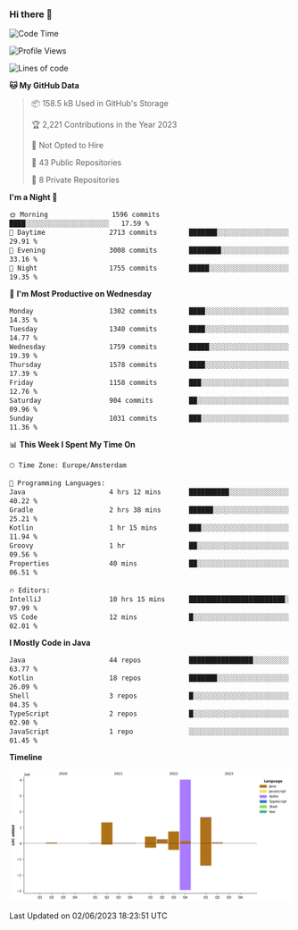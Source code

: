 ### Hi there 👋


<!--START_SECTION:waka-->
![Code Time](http://img.shields.io/badge/Code%20Time-3%2C235%20hrs%206%20mins-blue)

![Profile Views](http://img.shields.io/badge/Profile%20Views-4-blue)

![Lines of code](https://img.shields.io/badge/From%20Hello%20World%20I%27ve%20Written-8.5%20million%20lines%20of%20code-blue)

**🐱 My GitHub Data** 

> 📦 158.5 kB Used in GitHub's Storage 
 > 
> 🏆 2,221 Contributions in the Year 2023
 > 
> 🚫 Not Opted to Hire
 > 
> 📜 43 Public Repositories 
 > 
> 🔑 8 Private Repositories 
 > 
**I'm a Night 🦉** 

```text
🌞 Morning                1596 commits        ████░░░░░░░░░░░░░░░░░░░░░   17.59 % 
🌆 Daytime                2713 commits        ███████░░░░░░░░░░░░░░░░░░   29.91 % 
🌃 Evening                3008 commits        ████████░░░░░░░░░░░░░░░░░   33.16 % 
🌙 Night                  1755 commits        █████░░░░░░░░░░░░░░░░░░░░   19.35 % 
```
📅 **I'm Most Productive on Wednesday** 

```text
Monday                   1302 commits        ████░░░░░░░░░░░░░░░░░░░░░   14.35 % 
Tuesday                  1340 commits        ████░░░░░░░░░░░░░░░░░░░░░   14.77 % 
Wednesday                1759 commits        █████░░░░░░░░░░░░░░░░░░░░   19.39 % 
Thursday                 1578 commits        ████░░░░░░░░░░░░░░░░░░░░░   17.39 % 
Friday                   1158 commits        ███░░░░░░░░░░░░░░░░░░░░░░   12.76 % 
Saturday                 904 commits         ██░░░░░░░░░░░░░░░░░░░░░░░   09.96 % 
Sunday                   1031 commits        ███░░░░░░░░░░░░░░░░░░░░░░   11.36 % 
```


📊 **This Week I Spent My Time On** 

```text
🕑︎ Time Zone: Europe/Amsterdam

💬 Programming Languages: 
Java                     4 hrs 12 mins       ██████████░░░░░░░░░░░░░░░   40.22 % 
Gradle                   2 hrs 38 mins       ██████░░░░░░░░░░░░░░░░░░░   25.21 % 
Kotlin                   1 hr 15 mins        ███░░░░░░░░░░░░░░░░░░░░░░   11.94 % 
Groovy                   1 hr                ██░░░░░░░░░░░░░░░░░░░░░░░   09.56 % 
Properties               40 mins             ██░░░░░░░░░░░░░░░░░░░░░░░   06.51 % 

🔥 Editors: 
IntelliJ                 10 hrs 15 mins      ████████████████████████░   97.99 % 
VS Code                  12 mins             █░░░░░░░░░░░░░░░░░░░░░░░░   02.01 % 
```

**I Mostly Code in Java** 

```text
Java                     44 repos            ████████████████░░░░░░░░░   63.77 % 
Kotlin                   18 repos            ███████░░░░░░░░░░░░░░░░░░   26.09 % 
Shell                    3 repos             █░░░░░░░░░░░░░░░░░░░░░░░░   04.35 % 
TypeScript               2 repos             █░░░░░░░░░░░░░░░░░░░░░░░░   02.90 % 
JavaScript               1 repo              ░░░░░░░░░░░░░░░░░░░░░░░░░   01.45 % 
```



**Timeline**

![Lines of Code chart](https://raw.githubusercontent.com/powercasgamer/powercasgamer/master/assets/bar_graph.png)


 Last Updated on 02/06/2023 18:23:51 UTC
<!--END_SECTION:waka-->
